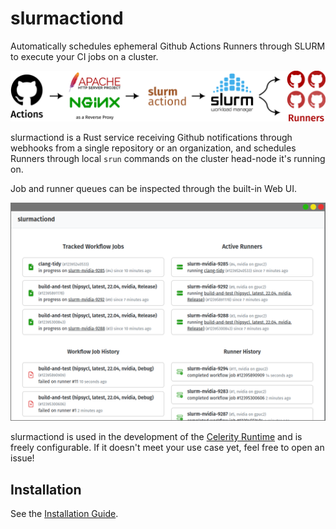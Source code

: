 # slurmactiond

Automatically schedules ephemeral Github Actions Runners through SLURM to execute your CI jobs 
on a cluster.

![slurmactiond Flowgraph](doc/images/flowgraph.svg)

slurmactiond is a Rust service receiving Github notifications through webhooks from a single
repository or an organization, and schedules Runners through local `srun` commands on the cluster
head-node it's running on.

Job and runner queues can be inspected through the built-in Web UI.

![slurmactiond Web UI](doc/images/web-ui.png)

slurmactiond is used in the development of the [Celerity Runtime](https://celerity.github.io)
and is freely configurable. If it doesn't meet your use case yet, feel free to open an issue!

## Installation

See the [Installation Guide](INSTALL.md).
